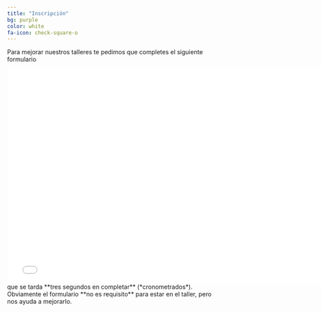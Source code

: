 ```yaml
---
title: "Inscripción"
bg: purple
color: white
fa-icon: check-square-o
---
```


Para mejorar nuestros talleres te pedimos que completes el siguiente formulario 
<iframe src="//docs.google.com/forms/d/1rwPv6e1TenuSgZcBIPTbVb2qztIB2YaIJj0lye2ADJE/viewform?embedded=true" width="760" height="500" frameborder="0" marginheight="0" marginwidth="0">Cargando...</iframe>
que se tarda **tres segundos en completar** (*cronometrados*). Obviamente el formulario **no es requisito** para estar en el taller, pero nos ayuda a mejorarlo.

